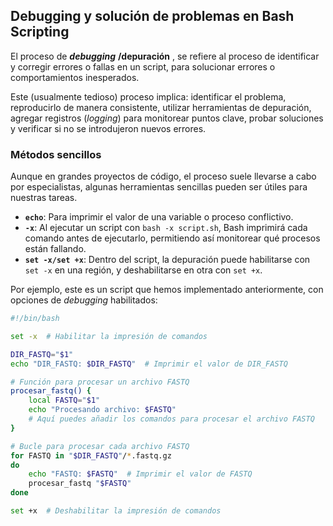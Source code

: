 ## Debugging y solución de problemas en Bash Scripting

El proceso de ***debugging*** **/depuración** , se refiere al proceso de identificar y corregir errores o fallas en un script, para solucionar errores o comportamientos inesperados.

Este (usualmente tedioso) proceso implica: identificar el problema, reproducirlo de manera consistente, utilizar herramientas de depuración, agregar registros (*logging*) para monitorear puntos clave, probar soluciones y verificar si  no se introdujeron nuevos errores.

### **Métodos sencillos**

Aunque en grandes proyectos de código, el proceso suele llevarse a cabo por especialistas, algunas herramientas sencillas pueden ser útiles para nuestras tareas.

 * **`echo`**: Para imprimir el valor de una variable o proceso conflictivo.
 * **`-x`**: Al ejecutar un script con `bash -x script.sh`, Bash imprimirá cada comando antes de ejecutarlo, permitiendo así monitorear qué procesos están fallando.
 * **`set -x/set +x`**: Dentro del script, la depuración puede habilitarse con `set -x` en una región, y deshabilitarse en otra con `set +x`.

Por ejemplo, este es un script que hemos implementado anteriormente, con opciones de *debugging* habilitados:

```bash
#!/bin/bash

set -x  # Habilitar la impresión de comandos

DIR_FASTQ="$1"
echo "DIR_FASTQ: $DIR_FASTQ"  # Imprimir el valor de DIR_FASTQ

# Función para procesar un archivo FASTQ
procesar_fastq() {
    local FASTQ="$1"
    echo "Procesando archivo: $FASTQ"
    # Aquí puedes añadir los comandos para procesar el archivo FASTQ
}

# Bucle para procesar cada archivo FASTQ
for FASTQ in "$DIR_FASTQ"/*.fastq.gz
do
    echo "FASTQ: $FASTQ"  # Imprimir el valor de FASTQ
    procesar_fastq "$FASTQ"
done

set +x  # Deshabilitar la impresión de comandos
```

